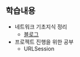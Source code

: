 ## 학습내용

- 네트워크 기초지식 정리
  - [블로그](https://bekangkyung.tistory.com/entry/Network-1)
- 프로젝트 진행을 위한 공부
  - URLSession